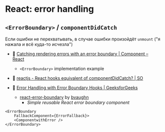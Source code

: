 # React: error handling

## `<ErrorBoundary>` / `componentDidCatch`

Если ошибки не перехватывать, в случае ошибки произойдёт `unmount` ("я нажала и всё куда-то исчезла")

- :beginner: [Catching rendering errors with an error boundary | Component – React](https://react.dev/reference/react/Component#catching-rendering-errors-with-an-error-boundary)
	- `<ErrorBoundary>` implementation example

- :speech_balloon: [reactjs - React hooks equivalent of componentDidCatch? | SO](https://stackoverflow.com/questions/59932119/react-hooks-equivalent-of-componentdidcatch)

- :newspaper: [Error Handling with Error Boundary Hooks | GeeksforGeeks](https://www.geeksforgeeks.org/error-handling-with-error-boundary-hooks/)
	- [react-error-boundary](https://github.com/bvaughn/react-error-boundary) by [bvaughn](https://github.com/bvaughn)
		- _Simple reusable React error boundary component_

```tsx
<ErrorBoundary
	FallbackComponent={ErrorFallback}>
	<ComponentwithError />
</ErrorBoundary>
```